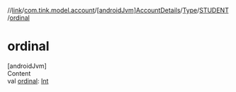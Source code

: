 //[link](../../../../index.md)/[com.tink.model.account](../../../index.md)/[[androidJvm]AccountDetails](../../index.md)/[Type](../index.md)/[STUDENT](index.md)/[ordinal](ordinal.md)



# ordinal  
[androidJvm]  
Content  
val [ordinal](ordinal.md): [Int](https://kotlinlang.org/api/latest/jvm/stdlib/kotlin/-int/index.html)  



